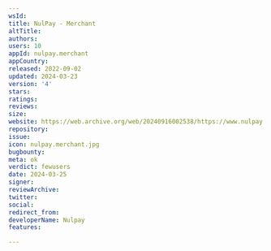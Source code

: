 ```yaml
---
wsId: 
title: NulPay - Merchant
altTitle: 
authors: 
users: 10
appId: nulpay.merchant
appCountry: 
released: 2022-09-02
updated: 2024-03-23
version: '4'
stars: 
ratings: 
reviews: 
size: 
website: https://web.archive.org/web/20240916002538/https://www.nulpay.com/
repository: 
issue: 
icon: nulpay.merchant.jpg
bugbounty: 
meta: ok
verdict: fewusers
date: 2024-03-25
signer: 
reviewArchive: 
twitter: 
social: 
redirect_from: 
developerName: Nulpay
features: 

---
```


